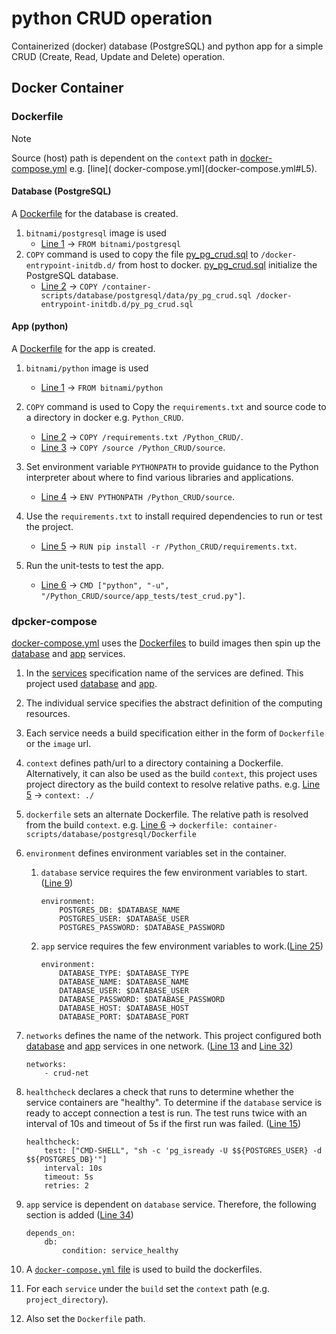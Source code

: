 # python CRUD operation

Containerized (docker) database (PostgreSQL) and python app for a simple CRUD (Create, Read, Update and Delete)
operation.

[//]: # (Database &#40;postgresql&#41; docker container and python app container is used to run a simple CRUD &#40;Create, Read, Update and Delete&#41; operation.)

## Docker Container

### Dockerfile

> [!NOTE]
> Source (host) path is dependent on the `context` path in [docker-compose.yml](docker-compose.yml) e.g. [line](
> docker-compose.yml](docker-compose.yml#L5).

#### Database (PostgreSQL)

A [Dockerfile](container-scripts/database/postgresql/Dockerfile) for the database is created.

1. `bitnami/postgresql` image is used
    - [Line 1](container-scripts/database/postgresql/Dockerfile#L1) -> `FROM bitnami/postgresql`
1. `COPY` command is used to copy the file [py_pg_crud.sql](container-scripts/database/postgresql/data/py_pg_crud.sql)
   to `/docker-entrypoint-initdb.d/` from host to docker.
   [py_pg_crud.sql](container-scripts/database/postgresql/data/py_pg_crud.sql) initialize the PostgreSQL database.
    - [Line 2](container-scripts/database/postgresql/Dockerfile#L2) -> `COPY /container-scripts/database/postgresql/data/py_pg_crud.sql /docker-entrypoint-initdb.d/py_pg_crud.sql`

#### App (python)

A [Dockerfile](container-scripts/app/Dockerfile) for the app is created.

1. `bitnami/python` image is used
    - [Line 1](container-scripts/app/Dockerfile#L1) -> `FROM bitnami/python`
1. `COPY` command is used to Copy the `requirements.txt` and source code to a directory in docker e.g. `Python_CRUD`.
    - [Line 2](container-scripts/app/Dockerfile#L2) -> `COPY /requirements.txt /Python_CRUD/`.
    - [Line 3](container-scripts/app/Dockerfile#L3) -> `COPY /source /Python_CRUD/source`.
1. Set environment variable `PYTHONPATH` to provide guidance to the Python interpreter about where to find various
   libraries and applications.
    - [Line 4](container-scripts/app/Dockerfile#L4) -> `ENV PYTHONPATH /Python_CRUD/source`.
1. Use the `requirements.txt` to install required dependencies to run or test the project.
    - [Line 5](container-scripts/app/Dockerfile#L5) -> `RUN pip install -r /Python_CRUD/requirements.txt`.

1. Run the unit-tests to test the app.
    - [Line 6](container-scripts/app/Dockerfile#L6) -> `CMD ["python", "-u", "/Python_CRUD/source/app_tests/test_crud.py"]`.

### dpcker-compose

[docker-compose.yml](docker-compose.yml) uses the [Dockerfiles](#dockerfile) to build images then spin up
the [database](docker-compose.yml#L3) and [app](docker-compose.yml#L21) services.

1. In the [services](docker-compose.yml#L2) specification name of the services are defined.
   This project used [database](docker-compose.yml#L3) and [app](docker-compose.yml#L21).
1. The individual service specifies the abstract definition of the computing resources.
1. Each service needs a build specification either in the form of `Dockerfile` or the `image` url.
1. `context` defines path/url to a directory containing a Dockerfile.
   Alternatively, it can also be used as the build `context`, this project uses project directory as the build
   context to resolve relative paths. e.g. [Line 5](docker-compose.yml#L5) -> `context: ./`
1. `dockerfile` sets an alternate Dockerfile. The relative path is resolved from the build `context`.
   e.g. [Line 6](docker-compose.yml#L6) -> `dockerfile: container-scripts/database/postgresql/Dockerfile`
1. `environment` defines environment variables set in the container.
    1. `database` service requires the few environment variables to start.([Line 9](docker-compose.yml#L9))
        ```
        environment:
            POSTGRES_DB: $DATABASE_NAME
            POSTGRES_USER: $DATABASE_USER
            POSTGRES_PASSWORD: $DATABASE_PASSWORD
        ```
    1. `app` service requires the few environment variables to work.([Line 25](docker-compose.yml#L25))
        ```
        environment:
            DATABASE_TYPE: $DATABASE_TYPE
            DATABASE_NAME: $DATABASE_NAME
            DATABASE_USER: $DATABASE_USER
            DATABASE_PASSWORD: $DATABASE_PASSWORD
            DATABASE_HOST: $DATABASE_HOST
            DATABASE_PORT: $DATABASE_PORT
        ```
1. `networks` defines the name of the network. This project configured both [database](docker-compose.yml#L3) and [app](docker-compose.yml#L21) services in one network. ([Line 13](docker-compose.yml#L13) and [Line 32](docker-compose.yml#L32)) 
    ```
    networks:
        - crud-net
    ```
1. `healthcheck` declares a check that runs to determine whether the service containers are "healthy".
   To determine if the `database` service is ready to accept connection a test is run. The test runs twice with an
   interval of 10s and timeout of 5s if the first run was failed. ([Line 15](docker-compose.yml#L15))
    ```
    healthcheck:
        test: ["CMD-SHELL", "sh -c 'pg_isready -U $${POSTGRES_USER} -d $${POSTGRES_DB}'"]
        interval: 10s
        timeout: 5s
        retries: 2
    ```
1. `app` service is dependent on `database` service. Therefore, the following section is
   added ([Line 34](docker-compose.yml#L34))
    ```
    depends_on:
        db:
            condition: service_healthy
    ```

1. A [`docker-compose.yml` file](docker-compose.yml) is used to build the dockerfiles.
1. For each `service` under the `build` set the `context` path (e.g. `project_directory`).
1. Also set the `Dockerfile` path.